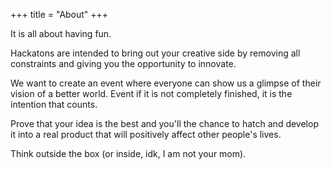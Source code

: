 +++
title = "About"
+++

It is all about having fun. 

Hackatons are intended to bring out your creative side by removing all constraints and giving you the opportunity to innovate.

We want to create an event where everyone can show us a glimpse of their vision of a better world. Event if it is not completely finished, it is the intention that counts.

Prove that your idea is the best and you'll the chance to hatch and develop it into a real product that will positively affect other people's lives.

Think outside the box (or inside, idk, I am not your mom).
